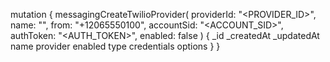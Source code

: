 mutation {
    messagingCreateTwilioProvider(
        providerId: "<PROVIDER_ID>",
        name: "<NAME>",
        from: "+12065550100",
        accountSid: "<ACCOUNT_SID>",
        authToken: "<AUTH_TOKEN>",
        enabled: false
    ) {
        _id
        _createdAt
        _updatedAt
        name
        provider
        enabled
        type
        credentials
        options
    }
}
